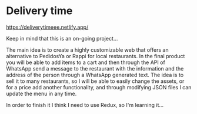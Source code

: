 # Delivery time

https://deliverytimeee.netlify.app/

Keep in mind that this is an on-going project...

The main idea is to create a highly customizable web that offers an alternative to PedidosYa or Rappi for
local restaurants.
In the final product you will be able to add items to a cart and then through the API of WhatsApp send a message to the restaurant with the information and the address of the person through a WhatsApp generated text.
The idea is to sell it to many restaurants, so I will be able to easily change the assets, or for a price add another
functionality, and through modifying JSON files I can update the menu in any time.

In order to finish it I think I need to use Redux, so I'm learning it...
